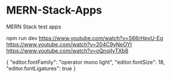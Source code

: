 # MERN-Stack-Apps
MERN Stack test apps

 npm run dev
https://www.youtube.com/watch?v=S66rHpyU-Eg
https://www.youtube.com/watch?v=204C9yNeOYI
https://www.youtube.com/watch?v=oQnojIyTXb8

{
    "editor.fontFamily": "operator mono light",
    "editor.fontSize": 18,
    "editor.fontLigatures": true
}
